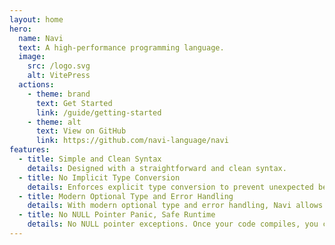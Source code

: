 ```yaml
---
layout: home
hero:
  name: Navi
  text: A high-performance programming language.
  image:
    src: /logo.svg
    alt: VitePress
  actions:
    - theme: brand
      text: Get Started
      link: /guide/getting-started
    - theme: alt
      text: View on GitHub
      link: https://github.com/navi-language/navi
features:
  - title: Simple and Clean Syntax
    details: Designed with a straightforward and clean syntax.
  - title: No Implicit Type Conversion
    details: Enforces explicit type conversion to prevent unexpected behavior and errors, ensuring that data types are managed with intention and clarity.
  - title: Modern Optional Type and Error Handling
    details: With modern optional type and error handling, Navi allows developers to gracefully manage exceptional cases and abnormal data.
  - title: No NULL Pointer Panic, Safe Runtime
    details: No NULL pointer exceptions. Once your code compiles, you can expect consistent and reliable execution.
---
```

